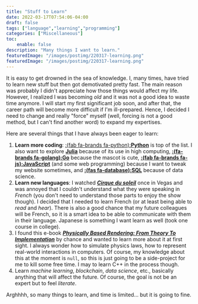 ```yaml
---
title: "Stuff to Learn"
date: 2022-03-17T07:54:06-04:00
draft: false
tags: ["language","learning","programming"]
categories: ["Miscellaneous"]
toc:
    enable: false
description: "Many things I want to learn."
featuredImage: "/images/postimg/220317-learning.png"
featuredImage: "/images/postimg/220317-learning.png"
---
```

<!--more-->
It is easy to get drowned in the sea of knowledge. I, many times, have tried to learn new stuff but then got demotivated pretty fast. The main reason was probably I didn't appreciate how those things would affect my life. However, I realized I was becoming *old* and it was not a good idea to waste time anymore. I will start my first significant job soon, and after that, the career path will become more difficult if I'm ill-prepared. Hence, I decided I need to change and really "force" myself (well, forcing is not a good method, but I can't find another word) to expand my expertises. 

Here are several things that I have always been eager to learn:

1. __Learn more coding__: [:(fab fa-brands fa-python):**Python**](https://www.python.org/) is top of the list. I also want to explore [**Julia**](https://julialang.org/) because of its use in high computing, [**:(fa-brands fa-golang):Go**](https://go.dev/) because the mascot is cute, [**:(fab fa-brands fa-js):JavaScript**](https://www.javascript.com/) (and some web programming) because I want to tweak my website sometimes, and [**:(fas fa-database):SQL**](https://go.dev/) because of data science. 
2. __Learn new languages__: I watched [**_Cirque du soleil_**](https://www.cirquedusoleil.com/) once in Vegas and was annoyed that I couldn't understand what they were speaking in *French* (you don't need to understand those parts to enjoy the show though). I decided that I needed to learn French (or at least being able to *read* and *hear*). There is also a good chance that my future colleagues will be French, so it is a smart idea to be able to communicate with them in their language. Japanese is something I want learn as well (took one course in college).
3. I found this e-book [**_Physically Based Rendering: From Theory To Implementation_**](https://www.pbr-book.org/3ed-2018/contents) by chance and wanted to learn more about it at first sight. I always wonder how to simulate physics laws, how to represent real-world interactions in computers. Of course, my knowledge about this at the moment is `null`, so this is just going to be a side-project for me to kill some free time. I may to learn C++ in the process though.
4. Learn *machine learning*, *blockchain*, *data science*, etc., basically anything that will affect the future. Of course, the goal is not be an expert but to feel *literate*.

Arghhhh, so many things to learn, and time is limited... but it is going to fine.

